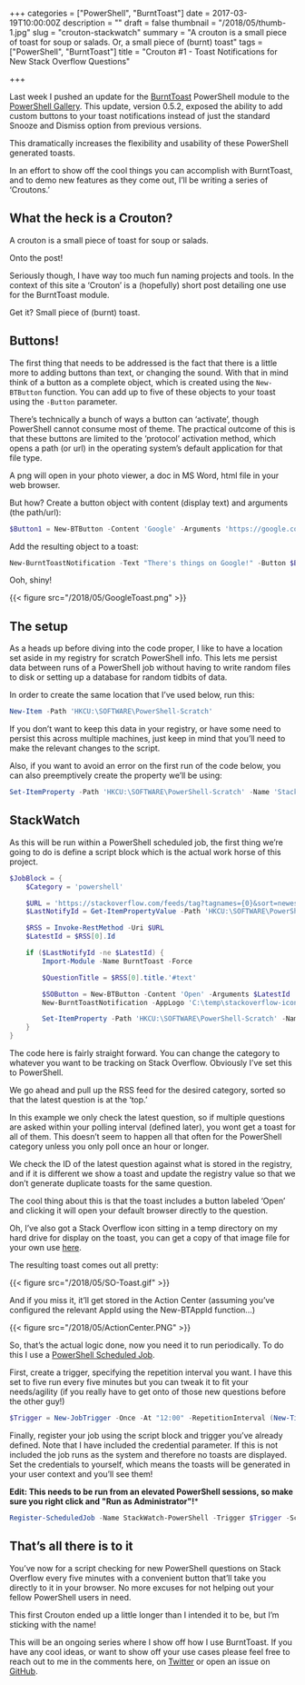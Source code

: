 +++
categories = ["PowerShell", "BurntToast"]
date = 2017-03-19T10:00:00Z
description = ""
draft = false
thumbnail = "/2018/05/thumb-1.jpg"
slug = "crouton-stackwatch"
summary = "A crouton is a small piece of toast for soup or salads. Or, a small piece of (burnt) toast"
tags = ["PowerShell", "BurntToast"]
title = "Crouton #1 - Toast Notifications for New Stack Overflow Questions"

+++


Last week I pushed an update for the [BurntToast](https://github.com/Windos/BurntToast) PowerShell module to the [PowerShell Gallery](https://www.powershellgallery.com/packages/BurntToast). This update, version 0.5.2, exposed the ability to add custom buttons to your toast notifications instead of just the standard Snooze and Dismiss option from previous versions.

This dramatically increases the flexibility and usability of these PowerShell generated toasts.

In an effort to show off the cool things you can accomplish with BurntToast, and to demo new features as they come out, I’ll be writing a series of ‘Croutons.’

## **What the heck is a Crouton?**

A crouton is a small piece of toast for soup or salads.

Onto the post!

Seriously though, I have way too much fun naming projects and tools. In the context of this site a ‘Crouton’ is a (hopefully) short post detailing one use for the BurntToast module.

Get it? Small piece of (burnt) toast.

## **Buttons!**

The first thing that needs to be addressed is the fact that there is a little more to adding buttons than text, or changing the sound. With that in mind think of a button as a complete object, which is created using the `New-BTButton` function. You can add up to five of these objects to your toast using the `-Button` parameter.

There’s technically a bunch of ways a button can ‘activate’, though PowerShell cannot consume most of theme. The practical outcome of this is that these buttons are limited to the ‘protocol’ activation method, which opens a path (or url) in the operating system’s default application for that file type.

A png will open in your photo viewer, a doc in MS Word, html file in your web browser.

But how? Create a button object with content (display text) and arguments (the path/url):

```powershell
$Button1 = New-BTButton -Content 'Google' -Arguments 'https://google.com'

```

Add the resulting object to a toast:

```powershell
New-BurntToastNotification -Text "There's things on Google!" -Button $Button1

```

Ooh, shiny!

{{< figure src="/2018/05/GoogleToast.png" >}}

## **The setup**

As a heads up before diving into the code proper, I like to have a location set aside in my registry for scratch PowerShell info. This lets me persist data between runs of a PowerShell job without having to write random files to disk or setting up a database for random tidbits of data.

In order to create the same location that I’ve used below, run this:

```powershell
New-Item -Path 'HKCU:\SOFTWARE\PowerShell-Scratch'

```

If you don’t want to keep this data in your registry, or have some need to persist this across multiple machines, just keep in mind that you’ll need to make the relevant changes to the script.

Also, if you want to avoid an error on the first run of the code below, you can also preemptively create the property we’ll be using:

```powershell
Set-ItemProperty -Path 'HKCU:\SOFTWARE\PowerShell-Scratch' -Name 'StackWatch-LastId' –Value ‘FirstRun’

```

## **StackWatch**

As this will be run within a PowerShell scheduled job, the first thing we’re going to do is define a script block which is the actual work horse of this project.

```powershell
$JobBlock = {
    $Category = 'powershell'

    $URL = 'https://stackoverflow.com/feeds/tag?tagnames={0}&sort=newest' -f $Category
    $LastNotifyId = Get-ItemPropertyValue -Path 'HKCU:\SOFTWARE\PowerShell-Scratch' -Name 'StackWatch-LastId'

    $RSS = Invoke-RestMethod -Uri $URL
    $LatestId = $RSS[0].Id

    if ($LastNotifyId -ne $LatestId) {
        Import-Module -Name BurntToast -Force

        $QuestionTitle = $RSS[0].title.'#text'

        $SOButton = New-BTButton -Content 'Open' -Arguments $LatestId
        New-BurntToastNotification -AppLogo 'C:\temp\stackoverflow-icon.png' -AppId 'StackWatcher' -Text 'New Question on Stack Overflow', $QuestionTitle -Button $SOButton

        Set-ItemProperty -Path 'HKCU:\SOFTWARE\PowerShell-Scratch' -Name 'StackWatch-LastId' -Value $LatestId
    }
}

```

The code here is fairly straight forward. You can change the category to whatever you want to be tracking on Stack Overflow. Obviously I’ve set this to PowerShell.

We go ahead and pull up the RSS feed for the desired category, sorted so that the latest question is at the ‘top.’

In this example we only check the latest question, so if multiple questions are asked within your polling interval (defined later), you wont get a toast for all of them. This doesn’t seem to happen all that often for the PowerShell category unless you only poll once an hour or longer.

We check the ID of the latest question against what is stored in the registry, and if it is different we show a toast and update the registry value so that we don’t generate duplicate toasts for the same question.

The cool thing about this is that the toast includes a button labeled ‘Open’ and clicking it will open your default browser directly to the question.

Oh, I’ve also got a Stack Overflow icon sitting in a temp directory on my hard drive for display on the toast, you can get a copy of that image file for your own use [here](/2018/05/stackoverflow-icon.png).

The resulting toast comes out all pretty:

{{< figure src="/2018/05/SO-Toast.gif" >}}

And if you miss it, it’ll get stored in the Action Center (assuming you’ve configured the relevant AppId using the New-BTAppId function…)

{{< figure src="/2018/05/ActionCenter.PNG" >}}

So, that’s the actual logic done, now you need it to run periodically. To do this I use a [PowerShell Scheduled Job](https://blogs.technet.microsoft.com/heyscriptingguy/2014/05/12/introduction-to-powershell-scheduled-jobs/).

First, create a trigger, specifying the repetition interval you want. I have this set to five run every five minutes but you can tweak it to fit your needs/agility (if you really have to get onto of those new questions before the other guy!)

```powershell
$Trigger = New-JobTrigger -Once -At "12:00" -RepetitionInterval (New-TimeSpan -Minutes 5) -RepeatIndefinitely

```

Finally, register your job using the script block and trigger you’ve already defined. Note that I have included the credential parameter. If this is not included the job runs as the system and therefore no toasts are displayed. Set the credentials to yourself, which means the toasts will be generated in your user context and you’ll see them!

**Edit: This needs to be run from an elevated PowerShell sessions, so make sure you right click and "Run as Administrator"!***

```powershell
Register-ScheduledJob -Name StackWatch-PowerShell -Trigger $Trigger -ScriptBlock $JobBlock -Credential domain\user

```

## **That’s all there is to it**

You’ve now for a script checking for new PowerShell questions on Stack Overflow every five minutes with a convenient button that’ll take you directly to it in your browser. No more excuses for not helping out your fellow PowerShell users in need.

This first Crouton ended up a little longer than I intended it to be, but I’m sticking with the name!

This will be an ongoing series where I show off how I use BurntToast. If you have any cool ideas, or want to show off your use cases please feel free to reach out to me in the comments here, on [Twitter](https://twitter.com/WindosNZ) or open an issue on [GitHub](https://github.com/Windos/BurntToast/issues).

